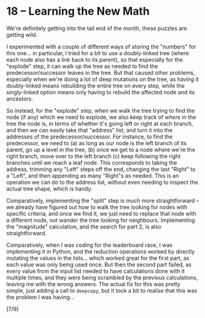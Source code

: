 # 18 &ndash; Learning the New Math
We're definitely getting into the tail end of the month, these puzzles are getting wild.

I experimented with a couple of different ways of storing the "numbers" for this one... in particular, I tried for a bit to use a doubly-linked tree (where each node also has a link back to its parent), so that especially for the "explode" step, it can walk up the tree as needed to find the predecessor/successor leaves in the tree. But that caused other problems, especially when we're doing a lot of deep mutations on the tree, as having it doubly-linked means rebuilding the entire tree on every step, while the singly-linked option means only having to rebuild the affected node and its ancestors.

So instead, for the "explode" step, when we walk the tree trying to find the node (if any) which we need to explode, we also keep track of _where_ in the tree the node is, in terms of whether it's going left or right at each branch, and then we can easily take that "address" list, and turn it into the addresses of the predecessor/successor. For instance, to find the predecessor, we need to (a) as long as our node is the left branch of its parent, go up a level in the tree, (b) once we get to a node where we're the right branch, move over to the left branch (c) keep following the right branches until we reach a leaf node. This corresponds to taking the address, trimming any "Left" steps off the end, changing the last "Right" to a "Left", and then appending as many "Right"s as needed. This is an operation we can do to the address list, without even needing to inspect the actual tree shape, which is handy.

Comparatively, implementing the "split" step is much more straightforward &ndash; we already have figured out how to walk the tree looking for nodes with specific criteria, and once we find it, we just need to replace that node with a different node, not wander the tree looking for neighbours. Implementing the "magnitude" calculation, and the search for part 2, is also straightforward.

Comparatively, when I was coding for the leaderboard race, I was implementing it in Python, and the reduction operations worked by directly mutating the values in the lists... which worked great for the first part, as each value was only being used once. But then the second part failed, as every value from the input list needed to have calculations done with it multiple times, and they were being scrambled by the previous calculations, leaving me with the wrong answers. The actual fix for this was pretty simple, just adding a call to `deepcopy`, but it took a bit to realise that this was the problem I was having...

[7/9]
